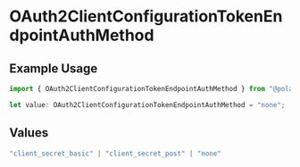 # OAuth2ClientConfigurationTokenEndpointAuthMethod

## Example Usage

```typescript
import { OAuth2ClientConfigurationTokenEndpointAuthMethod } from "@polar-sh/sdk/models/components/oauth2clientconfiguration.js";

let value: OAuth2ClientConfigurationTokenEndpointAuthMethod = "none";
```

## Values

```typescript
"client_secret_basic" | "client_secret_post" | "none"
```